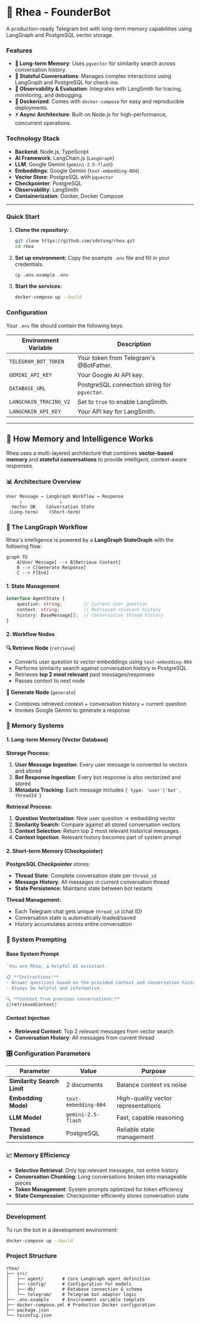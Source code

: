 # 🤖 Rhea - FounderBot

A production-ready Telegram bot with long-term memory capabilities using LangGraph and PostgreSQL vector storage.

### Features
- **🧠 Long-term Memory**: Uses `pgvector` for similarity search across conversation history.
- **🔄 Stateful Conversations**: Manages complex interactions using LangGraph and PostgreSQL for check-ins.
- **🔭 Observability & Evaluation**: Integrates with LangSmith for tracing, monitoring, and debugging.
- **🐳 Dockerized**: Comes with `docker-compose` for easy and reproducible deployments.
- **⚡ Async Architecture**: Built on Node.js for high-performance, concurrent operations.

### Technology Stack
- **Backend**: Node.js, TypeScript
- **AI Framework**: LangChain.js (`LangGraph`)
- **LLM**: Google Gemini (`gemini-2.5-flash`)
- **Embeddings**: Google Gemini (`text-embedding-004`)
- **Vector Store**: PostgreSQL with `pgvector`
- **Checkpointer**: PostgreSQL
- **Observability**: LangSmith
- **Containerization**: Docker, Docker Compose

---

### Quick Start

1.  **Clone the repository:**
    ```bash
    git clone https://github.com/sdntsng/rhea.git
    cd rhea
    ```

2.  **Set up environment:**
    Copy the example `.env` file and fill in your credentials.
    ```bash
    cp .env.example .env
    ```

3.  **Start the services:**
    ```bash
    docker-compose up --build
    ```

### Configuration

Your `.env` file should contain the following keys:

| Environment Variable  | Description                                        |
| --------------------- | -------------------------------------------------- |
| `TELEGRAM_BOT_TOKEN`  | Your token from Telegram's @BotFather.             |
| `GEMINI_API_KEY`      | Your Google AI API key.                            |
| `DATABASE_URL`        | PostgreSQL connection string for `pgvector`.       |
| `LANGCHAIN_TRACING_V2`| Set to `true` to enable LangSmith.                 |
| `LANGCHAIN_API_KEY`   | Your API key for LangSmith.                        |

---

## 🧠 How Memory and Intelligence Works

Rhea uses a multi-layered architecture that combines **vector-based memory** and **stateful conversations** to provide intelligent, context-aware responses.

### 📊 Architecture Overview

```
User Message → LangGraph Workflow → Response
     ↓              ↓
  Vector DB    Conversation State
 (Long-term)    (Short-term)
```

### 🔄 The LangGraph Workflow

Rhea's intelligence is powered by a **LangGraph StateGraph** with the following flow:

```mermaid
graph TD
    A[User Message] --> B[Retrieve Context]
    B --> C[Generate Response]
    C --> F[End]
```

#### **1. State Management**
```typescript
interface AgentState {
    question: string;        // Current user question
    context: string;         // Retrieved relevant history
    history: BaseMessage[];  // Conversation thread history
}
```

#### **2. Workflow Nodes**

**🔍 Retrieve Node** (`retrieve`)
- Converts user question to vector embeddings using `text-embedding-004`
- Performs similarity search against conversation history in PostgreSQL
- Retrieves **top 2 most relevant** past messages/responses
- Passes context to next node

**🧠 Generate Node** (`generate`)
- Combines retrieved context + conversation history + current question
- Invokes Google Gemini to generate a response

### 💾 Memory Systems

#### **1. Long-term Memory (Vector Database)**

**Storage Process:**
1. **User Message Ingestion**: Every user message is converted to vectors and stored
2. **Bot Response Ingestion**: Every bot response is also vectorized and stored
3. **Metadata Tracking**: Each message includes `{ type: 'user'|'bot', threadId }`

**Retrieval Process:**
1. **Question Vectorization**: New user question → embedding vector
2. **Similarity Search**: Compare against all stored conversation vectors
3. **Context Selection**: Return top 2 most relevant historical messages
4. **Context Injection**: Relevant history becomes part of system prompt

#### **2. Short-term Memory (Checkpointer)**

**PostgreSQL Checkpointer** stores:
- **Thread State**: Complete conversation state per `thread_id`
- **Message History**: All messages in current conversation thread
- **State Persistence**: Maintains state between bot restarts

**Thread Management:**
- Each Telegram chat gets unique `thread_id` (chat ID)
- Conversation state is automatically loaded/saved
- History accumulates across entire conversation

### 🎯 System Prompting

#### **Base System Prompt**
```typescript
`You are Rhea, a helpful AI assistant.

📋 **Instructions:**
- Answer questions based on the provided context and conversation history.
- Always be helpful and informative.

🔍 **Context from previous conversations:**
${retrievedContext}`
```

#### **Context Injection**
- **Retrieved Context**: Top 2 relevant messages from vector search
- **Conversation History**: All messages from current thread

### 🎛️ Configuration Parameters

| Parameter | Value | Purpose |
|-----------|-------|---------|
| **Similarity Search Limit** | 2 documents | Balance context vs noise |
| **Embedding Model** | `text-embedding-004` | High-quality vector representations |
| **LLM Model** | `gemini-2.5-flash` | Fast, capable reasoning |
| **Thread Persistence** | PostgreSQL | Reliable state management |

### 📈 Memory Efficiency

- **Selective Retrieval**: Only top relevant messages, not entire history
- **Conversation Chunking**: Long conversations broken into manageable pieces
- **Token Management**: System prompts optimized for token efficiency
- **State Compression**: Checkpointer efficiently stores conversation state

---

### Development

To run the bot in a development environment:
```bash
docker-compose up --build
```

### Project Structure
```
rhea/
├── src/
│   ├── agent/       # Core LangGraph agent definition
│   ├── config/      # Configuration for models
│   ├── db/          # Database connection & schema
│   └── telegram/    # Telegram bot adapter logic
├── .env.example     # Environment variable template
├── docker-compose.yml # Production Docker configuration
├── package.json
└── tsconfig.json
```